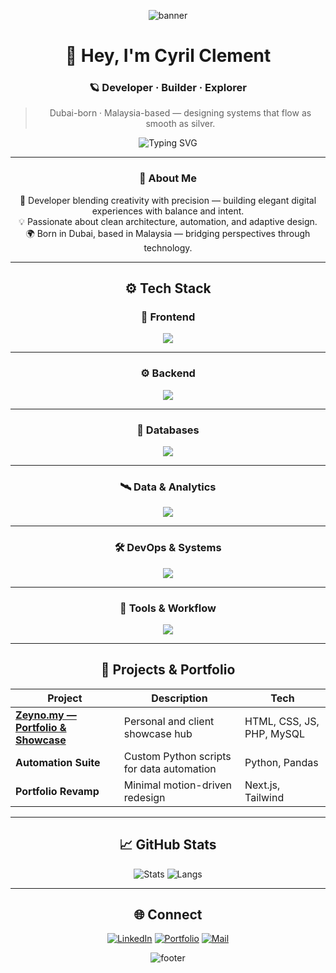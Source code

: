 <!-- 🪐 Cyril Clement | Silver Surfer Edition GitHub Profile -->

<div align="center">

![banner](https://capsule-render.vercel.app/api?type=waving&height=180&text=Cyril%20Clement%20⚡&fontAlign=50&fontAlignY=40&color=0:7F7F7F,100:1C1C1C&fontColor=E0E0E0&animation=fadeIn)

# 👋 Hey, I'm **Cyril Clement**
### 🪐 Developer · Builder · Explorer  

> Dubai-born · Malaysia-based — designing systems that flow as smooth as silver.

![Typing SVG](https://readme-typing-svg.demolab.com?font=Fira+Code&size=21&duration=3000&pause=1200&color=C0C0C0&center=true&vCenter=true&width=600&lines=Full-Stack+Developer;Precision.+Performance.+Purpose.;Calm+Code+in+a+Chaotic+Universe.)

---

### 🌌 About Me
🧩 Developer blending creativity with precision — building elegant digital experiences with balance and intent.  
💡 Passionate about clean architecture, automation, and adaptive design.  
🌍 Born in Dubai, based in Malaysia — bridging perspectives through technology.

---

## ⚙️ Tech Stack

### 💫 Frontend
<div align="center">
<img src="https://skillicons.dev/icons?i=html,css,js,nextjs&theme=dark" />
</div>

---

### ⚙️ Backend
<div align="center">
<img src="https://skillicons.dev/icons?i=php,java,cs&theme=dark" />
</div>

---

### 🧠 Databases
<div align="center">
<img src="https://skillicons.dev/icons?i=mysql&theme=dark" />
</div>

---

### 🛰️ Data & Analytics
<div align="center">
<img src="https://skillicons.dev/icons?i=python,pandas,matplotlib&theme=dark" />
</div>

---

### 🛠️ DevOps & Systems
<div align="center">
<img src="https://skillicons.dev/icons?i=bash,linux&theme=dark" />
</div>

---

### 🧰 Tools & Workflow
<div align="center">
<img src="https://skillicons.dev/icons?i=git,github,vscode&theme=dark" />
</div>

---

## 🌠 Projects & Portfolio
| Project | Description | Tech |
|----------|--------------|------|
| **[Zeyno.my — Portfolio & Showcase](https://zeyno.my)** | Personal and client showcase hub | HTML, CSS, JS, PHP, MySQL |
| **Automation Suite** | Custom Python scripts for data automation | Python, Pandas |
| **Portfolio Revamp** | Minimal motion-driven redesign | Next.js, Tailwind |

---

## 📈 GitHub Stats
![Stats](https://github-readme-stats.vercel.app/api?username=reivering&show_icons=true&theme=graywhite&title_color=9CA3AF&icon_color=C0C0C0&text_color=9CA3AF&hide_border=true)
![Langs](https://github-readme-stats.vercel.app/api/top-langs/?username=reivering&layout=compact&theme=graywhite&title_color=9CA3AF&text_color=9CA3AF&hide_border=true)

---

## 🌐 Connect
[![LinkedIn](https://img.shields.io/badge/LinkedIn-0A66C2?style=flat&logo=linkedin&logoColor=white)](https://www.linkedin.com/in/cyrilclement1/)
[![Portfolio](https://img.shields.io/badge/Portfolio-7F7F7F?style=flat&logo=About.me&logoColor=white)](https://zeyno.my)
[![Mail](https://img.shields.io/badge/Email-ikcyrils@gmail.com-9CA3AF?style=flat&logo=gmail&logoColor=white)](mailto:ikcyrils@gmail.com)

![footer](https://capsule-render.vercel.app/api?type=waving&color=0:1C1C1C,100:7F7F7F&height=110&section=footer)

</div>
